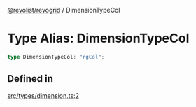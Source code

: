 [@revolist/revogrid](README.md) / DimensionTypeCol

# Type Alias: DimensionTypeCol

```ts
type DimensionTypeCol: "rgCol";
```

## Defined in

[src/types/dimension.ts:2](https://github.com/revolist/revogrid/blob/d396742969a06bfcb70f8e511e9e4fd6e640c7e3/src/types/dimension.ts#L2)
